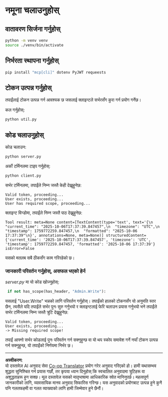 <!--
CO_OP_TRANSLATOR_METADATA:
{
  "original_hash": "fd28e690667b8ad84bb153cb025cfd73",
  "translation_date": "2025-10-07T01:16:35+00:00",
  "source_file": "03-GettingStarted/11-simple-auth/solution/python/README.md",
  "language_code": "ne"
}
-->
# नमूना चलाउनुहोस्

## वातावरण सिर्जना गर्नुहोस्

```sh
python -m venv venv
source ./venv/bin/activate
```

## निर्भरता स्थापना गर्नुहोस्

```sh
pip install "mcp[cli]" dotenv PyJWT requeests
```

## टोकन उत्पन्न गर्नुहोस्

तपाईंलाई टोकन उत्पन्न गर्न आवश्यक छ जसलाई क्लाइन्टले सर्भरसँग कुरा गर्न प्रयोग गर्नेछ।

कल गर्नुहोस्:

```sh
python util.py
```

## कोड चलाउनुहोस्

कोड चलाउन:

```sh
python server.py
```

अर्को टर्मिनलमा टाइप गर्नुहोस्:

```sh
python client.py
```

सर्भर टर्मिनलमा, तपाईंले निम्न जस्तै केही देख्नुहुनेछ:

```text
Valid token, proceeding...
User exists, proceeding...
User has required scope, proceeding...
```

क्लाइन्ट विन्डोमा, तपाईंले निम्न जस्तै पाठ देख्नुहुनेछ:

```text
Tool result: meta=None content=[TextContent(type='text', text='{\n  "current_time": "2025-10-06T17:37:39.847457",\n  "timezone": "UTC",\n  "timestamp": 1759772259.847457,\n  "formatted": "2025-10-06 17:37:39"\n}', annotations=None, meta=None)] structuredContent={'current_time': '2025-10-06T17:37:39.847457', 'timezone': 'UTC', 'timestamp': 1759772259.847457, 'formatted': '2025-10-06 17:37:39'} isError=False
```

यसको मतलब सबै ठीकसँग काम गरिरहेको छ।

### जानकारी परिवर्तन गर्नुहोस्, असफल भएको हेर्न

*server.py* मा यो कोड खोज्नुहोस्:

```python
 if not has_scope(has_header, "Admin.Write"):
```

यसलाई "User.Write" भन्नको लागि परिवर्तन गर्नुहोस्। तपाईंको हालको टोकनसँग यो अनुमति स्तर छैन, त्यसैले यदि तपाईंले सर्भर पुनः सुरु गर्नुभयो र क्लाइन्टलाई फेरि चलाउन प्रयास गर्नुभयो भने तपाईंले सर्भर टर्मिनलमा निम्न जस्तै त्रुटि देख्नुहुनेछ:

```text
Valid token, proceeding...
User exists, proceeding...
-> Missing required scope!
```

तपाईं आफ्नो सर्भर कोडलाई पुनः परिवर्तन गर्न सक्नुहुन्छ वा यो थप स्कोप समावेश गर्ने नयाँ टोकन उत्पन्न गर्न सक्नुहुन्छ, यो तपाईंको निर्णयमा निर्भर छ।

---

**अस्वीकरण**:  
यो दस्तावेज़ AI अनुवाद सेवा [Co-op Translator](https://github.com/Azure/co-op-translator) प्रयोग गरेर अनुवाद गरिएको हो। हामी यथासम्भव शुद्धता सुनिश्चित गर्न प्रयास गर्छौं, तर कृपया ध्यान दिनुहोस् कि स्वचालित अनुवादमा त्रुटिहरू वा अशुद्धताहरू हुन सक्छ। मूल दस्तावेज़ यसको मातृभाषामा आधिकारिक स्रोत मानिनुपर्छ। महत्वपूर्ण जानकारीको लागि, व्यावसायिक मानव अनुवाद सिफारिस गरिन्छ। यस अनुवादको प्रयोगबाट उत्पन्न हुने कुनै पनि गलतफहमी वा गलत व्याख्याको लागि हामी जिम्मेवार हुने छैनौं।